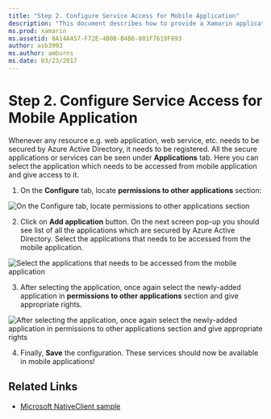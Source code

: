 ```yaml
---
title: "Step 2. Configure Service Access for Mobile Application"
description: "This document describes how to provide a Xamarin application with access to an Azure application secured by Azure Active Directory."
ms.prod: xamarin
ms.assetid: 8A14A457-F72E-4B08-B4B6-801F7619F893
author: asb3993
ms.author: amburns
ms.date: 03/23/2017
---
```


# Step 2. Configure Service Access for Mobile Application

Whenever any resource e.g. web application, web service,
  etc. needs to be secured by Azure Active Directory,
  it needs to be registered. All the secure applications
  or services can be seen under **Applications** tab.
  Here you can select the application which needs to be
  accessed from mobile application and give access to it.

1. On the **Configure** tab, locate **permissions to
  other applications** section:

  ![](configure-images/2.1-configure.png "On the Configure tab, locate permissions to other applications section")

2. Click on **Add application** button. On the next
  screen pop-up you should see list of all the applications
  which are secured by Azure Active Directory. Select the
  applications that needs to be accessed from the mobile application.

  ![](configure-images/2.2-add-application.png "Select the applications that needs to be accessed from the mobile application")

3. After selecting the application, once again select the
  newly-added application in **permissions to other
  applications** section and give appropriate rights.

  ![](configure-images/2.3-permissions.png "After selecting the application, once again select the newly-added application in permissions to other   applications section and give appropriate rights")

4. Finally, **Save** the configuration. These services should
  now be available in mobile applications!



## Related Links

- [Microsoft NativeClient sample](https://github.com/AzureADSamples/NativeClient-MultiTarget-DotNet)
